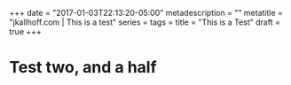 +++
date = "2017-01-03T22:13:20-05:00"
metadescription = ""
metatitle = "jkallhoff.com | This is a test"
series = []()
tags = []()
title = "This is a Test"
draft = true
+++

# Test two, and a half

